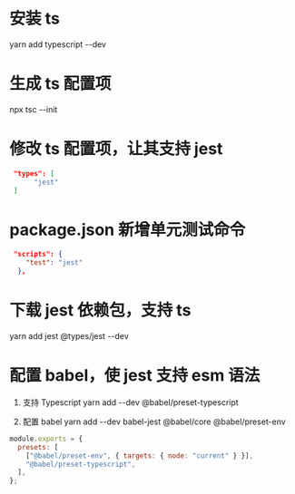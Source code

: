 <!--
 * @Author: Lin zefan
 * @Date: 2022-03-14 15:29:23
 * @LastEditTime: 2022-03-15 14:46:27
 * @LastEditors: Lin zefan
 * @Description: 初始化项目、配置test
 * @FilePath: \mini-vue3\md\init.md
 *
-->

# 安装 ts

yarn add typescript --dev

# 生成 ts 配置项

npx tsc --init

# 修改 ts 配置项，让其支持 jest

```json
 "types": [
      "jest"
 ]
```

# package.json 新增单元测试命令

```json
 "scripts": {
    "test": "jest"
  },
```

# 下载 jest 依赖包，支持 ts

yarn add jest @types/jest --dev

# 配置 babel，使 jest 支持 esm 语法

1. 支持 Typescript
   yarn add --dev @babel/preset-typescript

2. 配置 babel
   yarn add --dev babel-jest @babel/core @babel/preset-env

```js
module.exports = {
  presets: [
    ["@babel/preset-env", { targets: { node: "current" } }],
    "@babel/preset-typescript",
  ],
};
```
